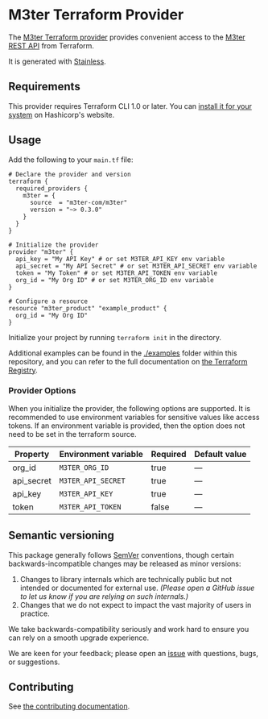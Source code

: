 # M3ter Terraform Provider

The [M3ter Terraform provider](https://registry.terraform.io/providers/m3ter-com/m3ter/latest/docs) provides convenient access to
the [M3ter REST API](https://www.m3ter.com) from Terraform.

It is generated with [Stainless](https://www.stainless.com/).

## Requirements

This provider requires Terraform CLI 1.0 or later. You can [install it for your system](https://developer.hashicorp.com/terraform/install)
on Hashicorp's website.

## Usage

Add the following to your `main.tf` file:

<!-- x-release-please-start-version -->

```hcl
# Declare the provider and version
terraform {
  required_providers {
    m3ter = {
      source  = "m3ter-com/m3ter"
      version = "~> 0.3.0"
    }
  }
}

# Initialize the provider
provider "m3ter" {
  api_key = "My API Key" # or set M3TER_API_KEY env variable
  api_secret = "My API Secret" # or set M3TER_API_SECRET env variable
  token = "My Token" # or set M3TER_API_TOKEN env variable
  org_id = "My Org ID" # or set M3TER_ORG_ID env variable
}

# Configure a resource
resource "m3ter_product" "example_product" {
  org_id = "My Org ID"
}
```

<!-- x-release-please-end -->

Initialize your project by running `terraform init` in the directory.

Additional examples can be found in the [./examples](./examples) folder within this repository, and you can
refer to the full documentation on [the Terraform Registry](https://registry.terraform.io/providers/m3ter-com/m3ter/latest/docs).

### Provider Options

When you initialize the provider, the following options are supported. It is recommended to use environment variables for sensitive values like access tokens.
If an environment variable is provided, then the option does not need to be set in the terraform source.

| Property   | Environment variable | Required | Default value |
| ---------- | -------------------- | -------- | ------------- |
| org_id     | `M3TER_ORG_ID`       | true     | —             |
| api_secret | `M3TER_API_SECRET`   | true     | —             |
| api_key    | `M3TER_API_KEY`      | true     | —             |
| token      | `M3TER_API_TOKEN`    | false    | —             |

## Semantic versioning

This package generally follows [SemVer](https://semver.org/spec/v2.0.0.html) conventions, though certain backwards-incompatible changes may be released as minor versions:

1. Changes to library internals which are technically public but not intended or documented for external use. _(Please open a GitHub issue to let us know if you are relying on such internals.)_
2. Changes that we do not expect to impact the vast majority of users in practice.

We take backwards-compatibility seriously and work hard to ensure you can rely on a smooth upgrade experience.

We are keen for your feedback; please open an [issue](https://www.github.com/m3ter-com/terraform-provider-m3ter/issues) with questions, bugs, or suggestions.

## Contributing

See [the contributing documentation](./CONTRIBUTING.md).
